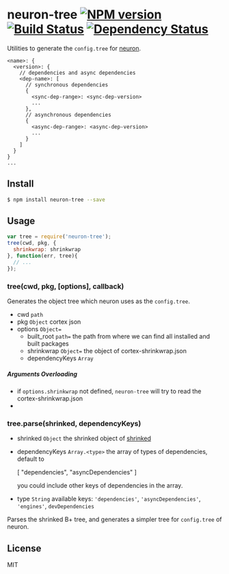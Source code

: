 # neuron-tree [![NPM version](https://badge.fury.io/js/neuron-tree.svg)](http://badge.fury.io/js/neuron-tree) [![Build Status](https://travis-ci.org/cortexjs/neuron-tree.svg?branch=master)](https://travis-ci.org/cortexjs/neuron-tree) [![Dependency Status](https://gemnasium.com/cortexjs/neuron-tree.svg)](https://gemnasium.com/cortexjs/neuron-tree)

Utilities to generate the `config.tree` for [neuron](https://github.com/kaelzhang/neuron).

```
<name>: {
  <version>: {
    // dependencies and async dependencies
    <dep-name>: [
      // synchronous dependencies
      {
        <sync-dep-range>: <sync-dep-version>
        ...
      },
      // asynchronous dependencies
      {
        <async-dep-range>: <async-dep-version>
        ...
      }
    ]
  }
}
...
```

## Install

```bash
$ npm install neuron-tree --save
```

## Usage

```js
var tree = require('neuron-tree');
tree(cwd, pkg, {
  shrinkwrap: shrinkwrap
}, function(err, tree){
  // ...
});
```

### tree(cwd, pkg, [options], callback)

Generates the object tree which neuron uses as the `config.tree`.

- cwd `path`
- pkg `Object` cortex json
- options `Object=`
  - built_root `path=` the path from where we can find all installed and built packages
  - shrinkwrap `Object=` the object of cortex-shrinkwrap.json
  - dependencyKeys `Array`

##### Arguments Overloading

- if `options.shrinkwrap` not defined, `neuron-tree` will try to read the cortex-shrinkwrap.json
- 

### tree.parse(shrinked, dependencyKeys)

- shrinked `Object` the shrinked object of [shrinked](https://www.npmjs.org/package/shrinked)
- dependencyKeys `Array.<type>` the array of types of dependencies, default to 

  [
    "dependencies",
    "asyncDependencies"
  ]

  you could include other keys of dependencies in the array.

- type `String` available keys: `'dependencies'`, `'asyncDependencies'`, `'engines'`, `devDependencies`

Parses the shrinked B+ tree, and generates a simpler tree for `config.tree` of neuron.

## License

MIT
<!-- do not want to make nodeinit to complicated, you can edit this whenever you want. -->
